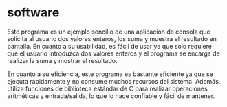 # software 
Este programa es un ejemplo sencillo de una aplicación de consola que solicita al usuario dos valores enteros, 
los suma y muestra el resultado en pantalla. En cuanto a su usabilidad, es fácil de usar ya que solo requiere que el usuario introduzca dos valores enteros y
el programa se encarga de realizar la suma y mostrar el resultado.

En cuanto a su eficiencia, este programa es bastante eficiente ya que se ejecuta rápidamente y no consume muchos recursos del sistema. 
Además, utiliza funciones de biblioteca estándar de C para realizar operaciones aritméticas y entrada/salida, lo que lo hace confiable y fácil de mantener.
